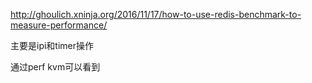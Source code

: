 http://ghoulich.xninja.org/2016/11/17/how-to-use-redis-benchmark-to-measure-performance/

主要是ipi和timer操作

通过perf kvm可以看到